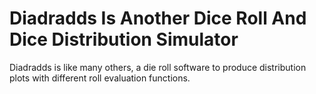 # Diadradds Is Another Dice Roll And Dice Distribution Simulator

Diadradds is like many others, a die roll software to produce distribution plots with different roll evaluation functions.
